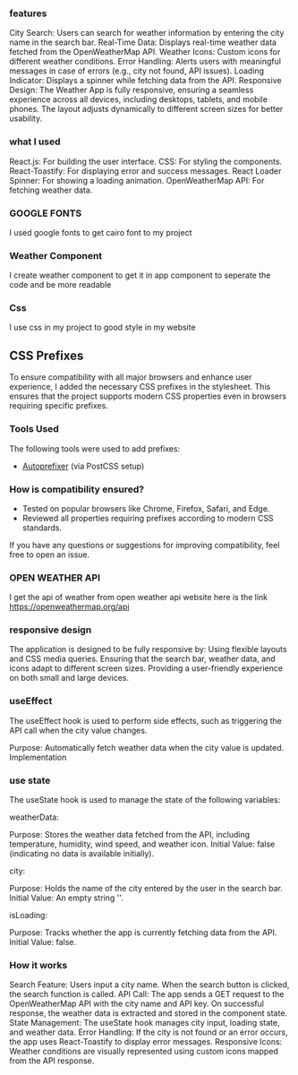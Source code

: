 ### features

City Search: Users can search for weather information by entering the city name in the search bar.
Real-Time Data: Displays real-time weather data fetched from the OpenWeatherMap API.
Weather Icons: Custom icons for different weather conditions.
Error Handling: Alerts users with meaningful messages in case of errors (e.g., city not found, API issues).
Loading Indicator: Displays a spinner while fetching data from the API.
Responsive Design: The Weather App is fully responsive, ensuring a seamless experience across all devices, including desktops, tablets, and mobile phones. The layout adjusts dynamically to different screen sizes for better usability.

### what I used

React.js: For building the user interface.
CSS: For styling the components.
React-Toastify: For displaying error and success messages.
React Loader Spinner: For showing a loading animation.
OpenWeatherMap API: For fetching weather data.

### GOOGLE FONTS

I used google fonts to get cairo font to my project

### Weather Component

I create weather component to get it in app component to seperate the code and be more readable

### Css

I use css in my project to good style in my website

## CSS Prefixes

To ensure compatibility with all major browsers and enhance user experience, I added the necessary CSS prefixes in the stylesheet. This ensures that the project supports modern CSS properties even in browsers requiring specific prefixes.

### Tools Used

The following tools were used to add prefixes:

-   [Autoprefixer](https://github.com/postcss/autoprefixer) (via PostCSS setup)

### How is compatibility ensured?

-   Tested on popular browsers like Chrome, Firefox, Safari, and Edge.
-   Reviewed all properties requiring prefixes according to modern CSS standards.

If you have any questions or suggestions for improving compatibility, feel free to open an issue.

### OPEN WEATHER API

I get the api of weather from open weather api website
here is the link https://openweathermap.org/api

### responsive design

The application is designed to be fully responsive by:
Using flexible layouts and CSS media queries.
Ensuring that the search bar, weather data, and icons adapt to different screen sizes.
Providing a user-friendly experience on both small and large devices.

### useEffect

The useEffect hook is used to perform side effects, such as triggering the API call when the city value changes.

Purpose: Automatically fetch weather data when the city value is updated.
Implementation

### use state

The useState hook is used to manage the state of the following variables:

weatherData:

Purpose: Stores the weather data fetched from the API, including temperature, humidity, wind speed, and weather icon.
Initial Value: false (indicating no data is available initially).

city:

Purpose: Holds the name of the city entered by the user in the search bar.
Initial Value: An empty string ''.

isLoading:

Purpose: Tracks whether the app is currently fetching data from the API.
Initial Value: false.

### How it works

Search Feature:
Users input a city name.
When the search button is clicked, the search function is called.
API Call:
The app sends a GET request to the OpenWeatherMap API with the city name and API key.
On successful response, the weather data is extracted and stored in the component state.
State Management:
The useState hook manages city input, loading state, and weather data.
Error Handling:
If the city is not found or an error occurs, the app uses React-Toastify to display error messages.
Responsive Icons:
Weather conditions are visually represented using custom icons mapped from the API response.

